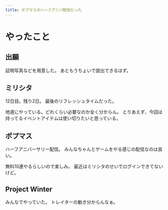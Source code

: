 ```yaml
---
title: ポプマスのハーフアニバ配信だった
---
```


# やったこと

## 出願

証明写真などを用意した。
あともうちょいで提出できるはず。

## ミリシタ

12日目。残り2日。
最後のリフレッシュタイムだった。

地道にやっている。どれくらい必要なのか全く分からん。
とりあえず、今回は持ってるイベントアイテムは使い切りたいと思っている。

## ポプマス

ハーフアニバーサリー配信。
みんなちゃんとゲームをやる感じの配信なのは良い。

無料10連やるらしいので楽しみ。
最近はミリシタのせいでログインできてないけど。

## Project Winter

みんなでやっていた。
トレイターの動き分からんなぁ。
